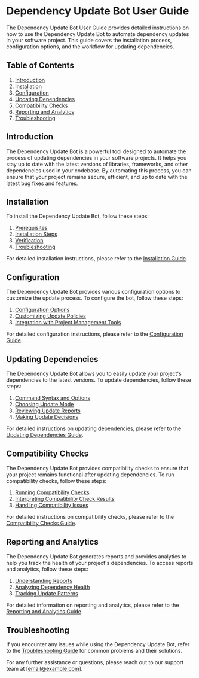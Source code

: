 # Dependency Update Bot User Guide

The Dependency Update Bot User Guide provides detailed instructions on how to use the Dependency Update Bot to automate dependency updates in your software project. This guide covers the installation process, configuration options, and the workflow for updating dependencies.

## Table of Contents

1. [Introduction](#introduction)
2. [Installation](#installation)
3. [Configuration](#configuration)
4. [Updating Dependencies](#updating-dependencies)
5. [Compatibility Checks](#compatibility-checks)
6. [Reporting and Analytics](#reporting-and-analytics)
7. [Troubleshooting](#troubleshooting)

## Introduction

The Dependency Update Bot is a powerful tool designed to automate the process of updating dependencies in your software projects. It helps you stay up to date with the latest versions of libraries, frameworks, and other dependencies used in your codebase. By automating this process, you can ensure that your project remains secure, efficient, and up to date with the latest bug fixes and features.

## Installation

To install the Dependency Update Bot, follow these steps:

1. [Prerequisites](installation.md#prerequisites)
2. [Installation Steps](installation.md#installation-steps)
3. [Verification](installation.md#verification)
4. [Troubleshooting](installation.md#troubleshooting)

For detailed installation instructions, please refer to the [Installation Guide](installation.md).

## Configuration

The Dependency Update Bot provides various configuration options to customize the update process. To configure the bot, follow these steps:

1. [Configuration Options](configuration.md#configuration-options)
2. [Customizing Update Policies](configuration.md#customizing-update-policies)
3. [Integration with Project Management Tools](configuration.md#integration-with-project-management-tools)

For detailed configuration instructions, please refer to the [Configuration Guide](configuration.md).

## Updating Dependencies

The Dependency Update Bot allows you to easily update your project's dependencies to the latest versions. To update dependencies, follow these steps:

1. [Command Syntax and Options](updating-dependencies.md#command-syntax-and-options)
2. [Choosing Update Mode](updating-dependencies.md#choosing-update-mode)
3. [Reviewing Update Reports](updating-dependencies.md#reviewing-update-reports)
4. [Making Update Decisions](updating-dependencies.md#making-update-decisions)

For detailed instructions on updating dependencies, please refer to the [Updating Dependencies Guide](updating-dependencies.md).

## Compatibility Checks

The Dependency Update Bot provides compatibility checks to ensure that your project remains functional after updating dependencies. To run compatibility checks, follow these steps:

1. [Running Compatibility Checks](compatibility-checks.md#running-compatibility-checks)
2. [Interpreting Compatibility Check Results](compatibility-checks.md#interpreting-compatibility-check-results)
3. [Handling Compatibility Issues](compatibility-checks.md#handling-compatibility-issues)

For detailed instructions on compatibility checks, please refer to the [Compatibility Checks Guide](compatibility-checks.md).

## Reporting and Analytics

The Dependency Update Bot generates reports and provides analytics to help you track the health of your project's dependencies. To access reports and analytics, follow these steps:

1. [Understanding Reports](reporting-and-analytics.md#understanding-reports)
2. [Analyzing Dependency Health](reporting-and-analytics.md#analyzing-dependency-health)
3. [Tracking Update Patterns](reporting-and-analytics.md#tracking-update-patterns)

For detailed information on reporting and analytics, please refer to the [Reporting and Analytics Guide](reporting-and-analytics.md).

## Troubleshooting

If you encounter any issues while using the Dependency Update Bot, refer to the [Troubleshooting Guide](troubleshooting.md) for common problems and their solutions.

For any further assistance or questions, please reach out to our support team at [email@example.com].

